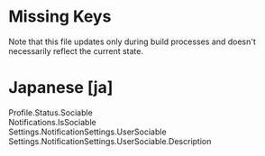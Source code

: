 # Missing Keys
Note that this file updates only during build processes and doesn't necessarily reflect the current state.

# Japanese [ja]
Profile.Status.Sociable  
Notifications.IsSociable  
Settings.NotificationSettings.UserSociable  
Settings.NotificationSettings.UserSociable.Description  

